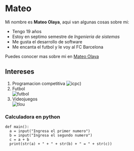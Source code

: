 # Mateo 

Mi nombre es **Mateo Olaya**, aqui van algunas cosas sobre mi:

   * Tengo 19 años
   * Estoy en septimo semestre de *Ingenieria de sistemas*
   * Me gusta el desarrollo de software
   * Me encanta el futbol y le voy al FC Barcelona

Puedes conocer mas sobre mi en [Mateo Olaya](https://co.linkedin.com/in/mateo-olaya?trk=people-guest_people_search-card)

## Intereses

  1. Programacion competitiva 
  ![icpc](https://cs.stanford.edu/group/acm/img/icpc_cover.jpeg))
  2. Futbol\
  ![futbol](https://pbs.twimg.com/profile_images/1542776478475190272/5h39TXBP_400x400.jpg)
  3. Videojuegos\
  ![tlou](https://static.wikia.nocookie.net/thelastofus/images/f/fe/Portada_Parte_I_limpia.jpeg/revision/latest?cb=20211209015400&path-prefix=es)

### Calculadora en python
```
def main():
  a = input("Ingresa el primer numero")
  b = input("Ingresa el segundo numero")
  c = a + b
  print(str(a) + " + " + str(b) + " = " + str(c))
  
```
